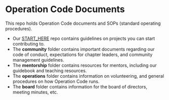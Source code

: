 # Operation Code Documents

This repo holds Operation Code documents and SOPs (standard operating procedures).

* Our [START_HERE](https://github.com/OperationCode/START_HERE) repo contains guidelines on projects you can start contributing to.
* The **community** folder contains important documents regarding our code of conduct, expectations for chapter leaders, and community management guidelines.
* The **mentorship** folder contains resources for mentors, including our guidebook and teaching resources.
* The **operations** folder contains information on volunteering, and general procedures on how Operation Code runs.
* The **board** folder contains information for the board of directors, meeting minutes, etc.
